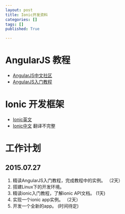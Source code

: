 ```yaml
---
layout: post 
title: Ionic开发资料
categories: []
tags: []
published: True

---
```


# AngularJS 教程

 - [AngularJS中文社区](http://www.angularjs.cn/)
 - [AngularJS入门教程](http://www.ituring.com.cn/minibook/303)

# Ionic 开发框架

 - [Ionic英文](http://www.ionicframework.com/)
 - [Ionic中文](http://www.ionicframework.net/) 翻译不完整

# 工作计划

## 2015.07.27

 1. 精读AngularJS入门教程，完成教程中的实例。 	（2天）
 2. 搭建Linux下的开发环境。
 3. 精读ionic入门教程，了解ionic API文档。    	(1天)
 4. 实现一个ionic app实例。					（2天）
 5. 开发一个全新的app。						(时间待定)
